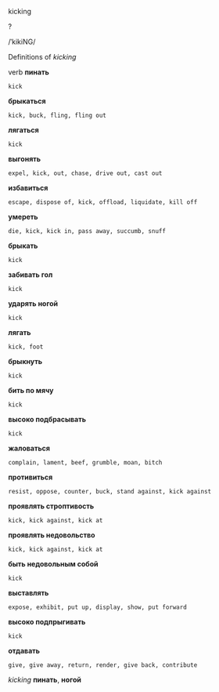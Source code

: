 kicking

?

/ˈkikiNG/

Definitions of _kicking_

verb
**пинать**

    kick
**брыкаться**

    kick, buck, fling, fling out
**лягаться**

    kick
**выгонять**

    expel, kick, out, chase, drive out, cast out
**избавиться**

    escape, dispose of, kick, offload, liquidate, kill off
**умереть**

    die, kick, kick in, pass away, succumb, snuff
**брыкать**

    kick
**забивать гол**

    kick
**ударять ногой**

    kick
**лягать**

    kick, foot
**брыкнуть**

    kick
**бить по мячу**

    kick
**высоко подбрасывать**

    kick
**жаловаться**

    complain, lament, beef, grumble, moan, bitch
**противиться**

    resist, oppose, counter, buck, stand against, kick against
**проявлять строптивость**

    kick, kick against, kick at
**проявлять недовольство**

    kick, kick against, kick at
**быть недовольным собой**

    kick
**выставлять**

    expose, exhibit, put up, display, show, put forward
**высоко подпрыгивать**

    kick
**отдавать**

    give, give away, return, render, give back, contribute

_kicking_
**пинать**, **ногой**